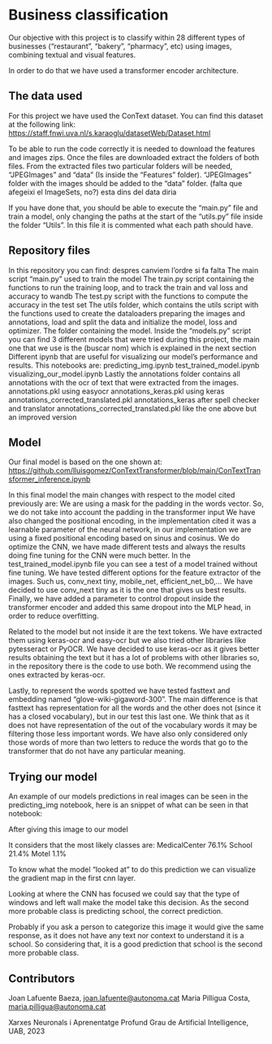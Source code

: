 # Business classification
Our objective with this project is to classify within 28 different types of businesses (“restaurant”, “bakery”, “pharmacy”, etc) using images, combining textual and visual features. 


In order to do that we have used a transformer encoder architecture.


## The data used
For this project we have used the ConText dataset. You can find this dataset at the following link: https://staff.fnwi.uva.nl/s.karaoglu/datasetWeb/Dataset.html


To be able to run the code correctly it is needed to download the features and images zips. Once the files are downloaded extract the folders of both files. From the extracted files two particular folders will be needed, “JPEGImages” and “data” (Is inside the “Features” folder). “JPEGImages” folder with the images should be added to the “data” folder. (falta que afegeixi el ImageSets, no?) esta dins del data diria


If you have done that, you should be able to execute the “main.py” file and train a model, only changing the paths at the start of the “utils.py” file inside the folder “Utils”. In this file it is commented what each path should have. 


## Repository files 
In this repository you can find: despres canviem l’ordre si fa falta
The main script “main.py” used to train the model
The train.py script containing the functions to run the training loop, and to track the train and val loss and accuracy to wandb
The test.py script with the functions to compute the accuracy in the test set
The utils folder, which contains the utils script with the functions used to create the dataloaders preparing the images and annotations, load and split the data and initialize the model, loss and optimizer. 
The folder containing the model. Inside the “models.py” script you can find 3 different models that were tried during this project, the main one that we use is the (buscar nom) which is explained in the next section
Different ipynb that are useful for visualizing our model’s performance and results. This notebooks are:
predicting_img.ipynb
test_trained_model.ipynb
visualizing_our_model.ipynb
Lastly the annotations folder contains all annotations with the ocr of text that were extracted from the images.
annotations.pkl using easyocr
annotations_keras.pkl using keras
annotations_corrected_translated.pkl annotations_keras after spell checker and translator
annotations_corrected_translated.pkl like the one above but an improved version  
 




## Model
Our final model is based on the one shown at: https://github.com/lluisgomez/ConTextTransformer/blob/main/ConTextTransformer_inference.ipynb 


In this final model the main changes with respect to the model cited previously are:
We are using a mask for the padding in the words vector. So, we do not take into account the padding in the transformer input
We have also changed the positional encoding, in the implementation cited it was a learnable parameter of the neural network, in our implementation we are using a fixed positional encoding based on sinus and cosinus.
We do optimize the CNN, we have made different tests and always the results doing fine tuning for the CNN were much better. In the test_trained_model.ipynb file you can see a test of a model trained without fine tuning.
We have tested different options for the feature extractor of the images. Such us, conv_next tiny, mobile_net, efficient_net_b0,... We have decided to use conv_next tiny as it is the one that gives us best results.
Finally, we have added a parameter to control dropout inside the transformer encoder and added this same dropout into the MLP head, in order to reduce overfitting.


Related to the model but not inside it are the text tokens. We have extracted them using keras-ocr and easy-ocr but we also tried other libraries like pytesseract or PyOCR. We have decided to use keras-ocr as it gives better results obtaining the text but it has a lot of problems with other libraries so, in the repository there is the code to use both. We recommend using the ones extracted by keras-ocr.


Lastly, to represent the words spotted we have tested fasttext and embedding named “glove-wiki-gigaword-300”. The main difference is that fasttext has representation for all the words and the other does not (since it has a closed vocabulary), but in our test this last one. We think that as it does not have representation of the out of the vocabulary words it may be filtering those less important words. We have also only considered only those words of more than two letters to reduce the words that go to the transformer that do not have any particular meaning. 








## Trying our model
An example of our models predictions in real images can be seen in the predicting_img notebook, here is an snippet of what can be seen in that notebook: 


After giving this image to our model



It considers that the most likely classes are: 
MedicalCenter 76.1%
School 21.4%
Motel 1.1%


To know what the model “looked at” to do this prediction we can visualize the gradient map in the first cnn layer.



Looking at where the CNN has focused we could say that the type of windows and left wall make the model take this decision. As the second more probable class is predicting school, the correct prediction. 


Probably if you ask a person to categorize this image it would give the same response, as it does not have any text nor context to understand it is a school. So considering that, it is a good prediction that school is the second more probable class.











## Contributors
Joan Lafuente Baeza, joan.lafuente@autonoma.cat
Maria Pilligua Costa, maria.pilligua@autonoma.cat


Xarxes Neuronals i Aprenentatge Profund
Grau de Artificial Intelligence,
UAB, 2023



